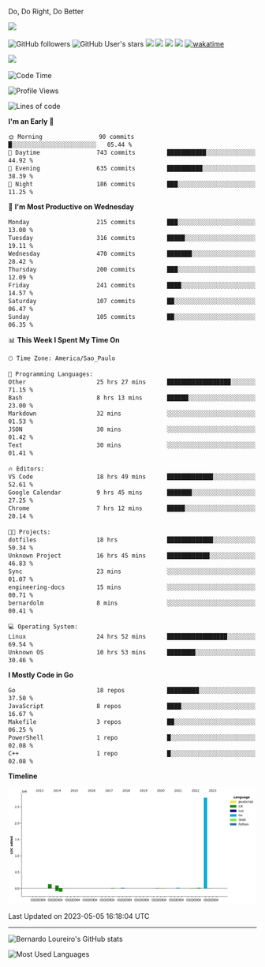 Do, Do Right, Do Better



[![](https://ga-beacon.appspot.com/G-EJYL08EQR8/welcome-page?pixel)](https://github.com/igrigorik/ga-beacon)
 
![GitHub followers](https://img.shields.io/github/followers/bernardolm?style=for-the-badge&label=GitHub%20followers) ![GitHub User's stars](https://img.shields.io/github/stars/bernardolm?style=for-the-badge&label=GitHub%20User's%20stars) [![](https://img.shields.io/static/v1?logo=linkedin&label=LinkedIn&message=bernardolm&color=0A66C2&style=for-the-badge)](https://www.linkedin.com/in/bernardolm) [![](https://img.shields.io/static/v1?logo=lastdotfm&label=last.fm&message=bernardolm&color=D51007&style=for-the-badge)](https://www.last.fm/user/bernardolm) [![](https://img.shields.io/static/v1?logo=spotify&label=spotify&message=bernardolou&color=1ED760&style=for-the-badge)](https://open.spotify.com/user/bernardolou) [![](https://img.shields.io/static/v1?logo=awesomelists&label=My%20awesome%20stars&message=⭐⭐⭐&color=FC60A8&style=for-the-badge)](https://github.com/bernardolm/awesome-stars) [![wakatime](https://wakatime.com/badge/user/186868b7-2443-4b6b-ae40-3d29d342e88e.svg)](https://wakatime.com/@186868b7-2443-4b6b-ae40-3d29d342e88e)


<p style="border: 100px">
<a href="https://skillicons.dev">
<img src="https://skillicons.dev/icons?theme=dark&i=angular,arduino,bash,cs,cmake,docker,dotnet,flask,git,github,go,grafana,gtk,html,jenkins,jquery,linux,lua,md,mongodb,mysql,nodejs,php,postgres,py,rabbitmq,rails,raspberrypi,redis,regex,ruby,sqlite,stackoverflow,sketchup,vscode" />
</a>
<p/>

<!--START_SECTION:waka-->
![Code Time](http://img.shields.io/badge/Code%20Time-2%2C345%20hrs%208%20mins-blue)

![Profile Views](http://img.shields.io/badge/Profile%20Views-4-blue)

![Lines of code](https://img.shields.io/badge/From%20Hello%20World%20I%27ve%20Written-3.1%20million%20lines%20of%20code-blue)

**I'm an Early 🐤** 

```text
🌞 Morning                90 commits          █░░░░░░░░░░░░░░░░░░░░░░░░   05.44 % 
🌆 Daytime                743 commits         ███████████░░░░░░░░░░░░░░   44.92 % 
🌃 Evening                635 commits         ██████████░░░░░░░░░░░░░░░   38.39 % 
🌙 Night                  186 commits         ███░░░░░░░░░░░░░░░░░░░░░░   11.25 % 
```
📅 **I'm Most Productive on Wednesday** 

```text
Monday                   215 commits         ███░░░░░░░░░░░░░░░░░░░░░░   13.00 % 
Tuesday                  316 commits         █████░░░░░░░░░░░░░░░░░░░░   19.11 % 
Wednesday                470 commits         ███████░░░░░░░░░░░░░░░░░░   28.42 % 
Thursday                 200 commits         ███░░░░░░░░░░░░░░░░░░░░░░   12.09 % 
Friday                   241 commits         ████░░░░░░░░░░░░░░░░░░░░░   14.57 % 
Saturday                 107 commits         ██░░░░░░░░░░░░░░░░░░░░░░░   06.47 % 
Sunday                   105 commits         ██░░░░░░░░░░░░░░░░░░░░░░░   06.35 % 
```


📊 **This Week I Spent My Time On** 

```text
🕑︎ Time Zone: America/Sao_Paulo

💬 Programming Languages: 
Other                    25 hrs 27 mins      ██████████████████░░░░░░░   71.15 % 
Bash                     8 hrs 13 mins       ██████░░░░░░░░░░░░░░░░░░░   23.00 % 
Markdown                 32 mins             ░░░░░░░░░░░░░░░░░░░░░░░░░   01.53 % 
JSON                     30 mins             ░░░░░░░░░░░░░░░░░░░░░░░░░   01.42 % 
Text                     30 mins             ░░░░░░░░░░░░░░░░░░░░░░░░░   01.41 % 

🔥 Editors: 
VS Code                  18 hrs 49 mins      █████████████░░░░░░░░░░░░   52.61 % 
Google Calendar          9 hrs 45 mins       ███████░░░░░░░░░░░░░░░░░░   27.25 % 
Chrome                   7 hrs 12 mins       █████░░░░░░░░░░░░░░░░░░░░   20.14 % 

🐱‍💻 Projects: 
dotfiles                 18 hrs              █████████████░░░░░░░░░░░░   50.34 % 
Unknown Project          16 hrs 45 mins      ████████████░░░░░░░░░░░░░   46.83 % 
Sync                     23 mins             ░░░░░░░░░░░░░░░░░░░░░░░░░   01.07 % 
engineering-docs         15 mins             ░░░░░░░░░░░░░░░░░░░░░░░░░   00.71 % 
bernardolm               8 mins              ░░░░░░░░░░░░░░░░░░░░░░░░░   00.41 % 

💻 Operating System: 
Linux                    24 hrs 52 mins      █████████████████░░░░░░░░   69.54 % 
Unknown OS               10 hrs 53 mins      ████████░░░░░░░░░░░░░░░░░   30.46 % 
```

**I Mostly Code in Go** 

```text
Go                       18 repos            █████████░░░░░░░░░░░░░░░░   37.50 % 
JavaScript               8 repos             ████░░░░░░░░░░░░░░░░░░░░░   16.67 % 
Makefile                 3 repos             ██░░░░░░░░░░░░░░░░░░░░░░░   06.25 % 
PowerShell               1 repo              █░░░░░░░░░░░░░░░░░░░░░░░░   02.08 % 
C++                      1 repo              █░░░░░░░░░░░░░░░░░░░░░░░░   02.08 % 
```



**Timeline**

![Lines of Code chart](https://raw.githubusercontent.com/bernardolm/bernardolm/master/assets/bar_graph.png)


 Last Updated on 2023-05-05 16:18:04 UTC
<!--END_SECTION:waka-->

---
 
![Bernardo Loureiro's GitHub stats](https://github-readme-stats-bernardolm.vercel.app/api?hide_border=true&username=bernardolm&show_icons=true&theme=transparent&include_all_commits=true&count_private=true#gh-dark-mode-only)

![Most Used Languages](https://github-readme-stats-bernardolm.vercel.app/api/top-langs/?hide_border=true&username=bernardolm&theme=transparent&langs_count=10&count_weight=1&size_weight=1#gh-dark-mode-only)
